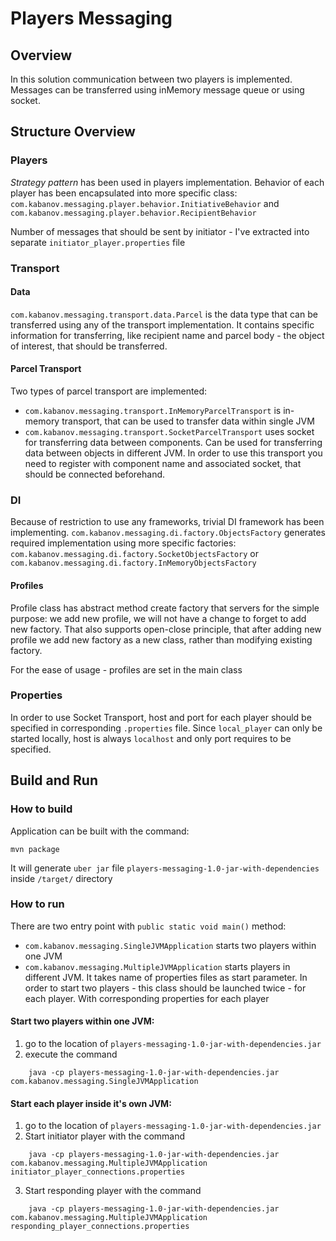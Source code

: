 # Players Messaging

## Overview 
In this solution communication between two players is implemented. Messages can be 
transferred using inMemory message queue or using socket.   

## Structure Overview
### Players
*Strategy pattern* has been used in players implementation. Behavior of each player has been encapsulated into 
more specific class: `com.kabanov.messaging.player.behavior.InitiativeBehavior` and 
`com.kabanov.messaging.player.behavior.RecipientBehavior`

Number of messages that should be sent by initiator - I've extracted into separate `initiator_player.properties` file

### Transport
#### Data
`com.kabanov.messaging.transport.data.Parcel` is the data type that can be transferred using any of the transport implementation.
It contains specific information for transferring, like recipient name and 
parcel body - the object of interest, that should be transferred. 

#### Parcel Transport
Two types of parcel transport are implemented: 
 - `com.kabanov.messaging.transport.InMemoryParcelTransport` is in-memory transport, that 
 can be used to transfer data within single JVM  
 - `com.kabanov.messaging.transport.SocketParcelTransport` uses socket for transferring data
 between components. Can be used for transferring data between objects in different JVM. In order to use this transport
  you need to register with component name and associated socket, that should be connected beforehand.
 
### DI 
Because of restriction to use any frameworks, trivial DI framework has been implementing. 
`com.kabanov.messaging.di.factory.ObjectsFactory` generates required implementation using more specific 
factories: `com.kabanov.messaging.di.factory.SocketObjectsFactory` or `com.kabanov.messaging.di.factory.InMemoryObjectsFactory`

#### Profiles
Profile class has abstract method create factory that servers for the simple purpose: we add new profile, we will not have a change to
forget to add new factory. That also supports open-close principle, that after adding new profile we add new factory
as a new class, rather than modifying existing factory. 

For the ease of usage - profiles are set in the main class

### Properties
In order to use Socket Transport, host and port for each player should be specified in 
corresponding `.properties` file. Since `local_player` can only be started locally, 
host is always `localhost` and only port requires to be specified.

## Build and Run

### How to build
Application can be built with the command: 
```
mvn package
```    
It will generate `uber jar` file `players-messaging-1.0-jar-with-dependencies` inside `/target/` directory

### How to run
There are two entry point with `public static void main()` method: 
 - `com.kabanov.messaging.SingleJVMApplication` starts two players within one JVM
 - `com.kabanov.messaging.MultipleJVMApplication` starts players in different JVM. It takes name 
 of properties files as start parameter. In order to start two players - this class should be launched
 twice - for each player. With corresponding properties for each player
 
 #### Start two players within one JVM: 
 1. go to the location of `players-messaging-1.0-jar-with-dependencies.jar` 
 2. execute the command 
```
    java -cp players-messaging-1.0-jar-with-dependencies.jar com.kabanov.messaging.SingleJVMApplication
```  

 #### Start each player inside it's own JVM: 
 1. go to the location of `players-messaging-1.0-jar-with-dependencies.jar` 
 2. Start initiator player with the command 
```
    java -cp players-messaging-1.0-jar-with-dependencies.jar com.kabanov.messaging.MultipleJVMApplication initiator_player_connections.properties
```   
 3. Start responding player with the command 
```
    java -cp players-messaging-1.0-jar-with-dependencies.jar com.kabanov.messaging.MultipleJVMApplication responding_player_connections.properties
```
 







